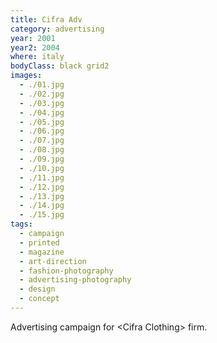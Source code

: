 ```yaml
---
title: Cifra Adv
category: advertising
year: 2001
year2: 2004
where: italy
bodyClass: black grid2
images:
  - ./01.jpg
  - ./02.jpg
  - ./03.jpg
  - ./04.jpg
  - ./05.jpg
  - ./06.jpg
  - ./07.jpg
  - ./08.jpg
  - ./09.jpg
  - ./10.jpg
  - ./11.jpg
  - ./12.jpg
  - ./13.jpg
  - ./14.jpg
  - ./15.jpg
tags:
  - campaign
  - printed
  - magazine
  - art-direction
  - fashion-photography
  - advertising-photography
  - design
  - concept
---
```


Advertising campaign for &lt;Cifra Clothing&gt; firm.

